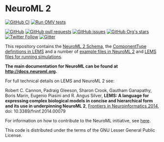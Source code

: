 NeuroML 2
=========

[![GitHub CI](https://github.com/NeuroML/NeuroML2/actions/workflows/ci.yml/badge.svg)](https://github.com/NeuroML/NeuroML2/actions/workflows/ci.yml) [![Run OMV tests](https://github.com/NeuroML/NeuroML2/actions/workflows/omv-ci.yml/badge.svg)](https://github.com/NeuroML/NeuroML2/actions/workflows/omv-ci.yml)

[![GitHub](https://img.shields.io/github/license/NeuroML/NeuroML2)](https://github.com/NeuroML/NeuroML2/blob/master/LICENSE.lesser)
[![GitHub pull requests](https://img.shields.io/github/issues-pr/NeuroML/NeuroML2)](https://github.com/NeuroML/NeuroML2/pulls)
[![GitHub issues](https://img.shields.io/github/issues/NeuroML/NeuroML2)](https://github.com/NeuroML/NeuroML2/issues)
[![GitHub Org's stars](https://img.shields.io/github/stars/NeuroML?style=social)](https://github.com/NeuroML)
[![Twitter Follow](https://img.shields.io/twitter/follow/NeuroML?style=social)](https://twitter.com/NeuroML)
[![Gitter](https://badges.gitter.im/NeuroML/community.svg)](https://gitter.im/NeuroML/community?utm_source=badge&utm_medium=badge&utm_campaign=pr-badge)


This repository contains the [NeuroML 2 Schema](https://github.com/NeuroML/NeuroML2/tree/master/Schemas/NeuroML2),
the [ComponentType definitions in LEMS](https://github.com/NeuroML/NeuroML2/tree/master/NeuroML2CoreTypes) and
a number of [example files in NeuroML 2](https://github.com/NeuroML/NeuroML2/tree/master/examples) and [LEMS files for
running simulations](https://github.com/NeuroML/NeuroML2/tree/master/LEMSexamples).

**The main documentation for NeuroML can be found at http://docs.neuroml.org.**

For full technical details on LEMS and NeuroML 2 see:

Robert C. Cannon, Padraig Gleeson, Sharon Crook, Gautham Ganapathy, Boris Marin, Eugenio Piasini and R. Angus Silver,
**LEMS: A language for expressing complex biological models in concise and hierarchical form and its use in underpinning NeuroML 2**,
[Frontiers in Neuroinformatics 2014](http://journal.frontiersin.org/Journal/10.3389/fninf.2014.00079/abstract), doi: 10.3389/fninf.2014.00079

For information on how to contribute to the NeuroML initiative, see [here](https://docs.neuroml.org/Devdocs/DevSOP.html).

This code is distributed under the terms of the GNU Lesser General Public License.
